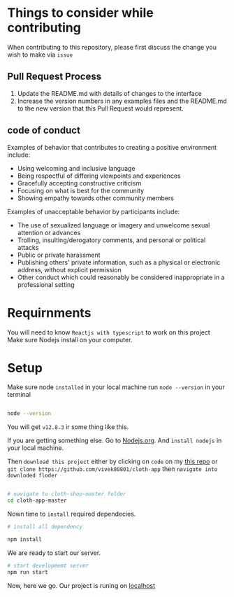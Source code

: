 # Things to consider while contributing

When contributing to this repository, please first discuss the change you wish to make via `issue`

## Pull Request Process

1. Update the README.md with details of changes to the interface
2. Increase the version numbers in any examples files and the README.md to the new version that this
   Pull Request would represent.
  
## code of conduct
Examples of behavior that contributes to creating a positive environment
include:

- Using welcoming and inclusive language
- Being respectful of differing viewpoints and experiences
- Gracefully accepting constructive criticism
- Focusing on what is best for the community
- Showing empathy towards other community members

Examples of unacceptable behavior by participants include:

- The use of sexualized language or imagery and unwelcome sexual attention or
advances
- Trolling, insulting/derogatory comments, and personal or political attacks
- Public or private harassment
- Publishing others' private information, such as a physical or electronic
  address, without explicit permission
- Other conduct which could reasonably be considered inappropriate in a
  professional setting

# Requirnments

You will need to know `Reactjs with typescript` to work on this project
Make sure Nodejs install on your computer.

# Setup

Make sure node `installed` in your local machine run `node --version` in your terminal

```bash

node --version

```

You will get `v12.8.3` ir some thing like this.

If you are getting something else. Go to [Nodejs.org](https://www.node.org, "nodejs.org").  And `install nodejs` in your local machine.

Then `download this project` either by clicking on `code` on my [this repo](https://www.github.com/vivek80801/cloth-app "my repo") or `git clone https://github.com/vivek80801/cloth-app` then `navigate into downloded floder`

```bash

# navigate to cloth-shop-master folder
cd cloth-app-master

```
Nown time to `install` required dependecies.

```bash
# install all dependency

npm install

```
We are ready to start our server.

```bash
# start developmemt server
npm run start

```

Now, here we go. Our project is runing on [localhost](http://localhost:3000)